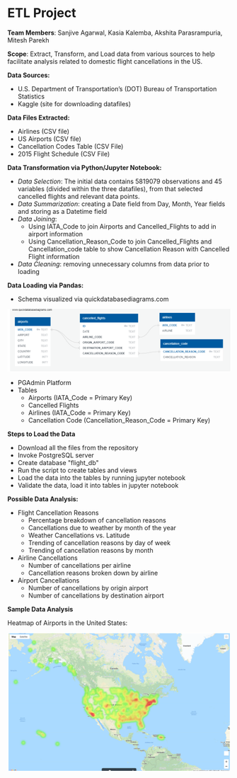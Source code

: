 # ETL Project

**Team Members**: Sanjive Agarwal, Kasia Kalemba, Akshita Parasrampuria, Mitesh Parekh

**Scope**: Extract, Transform, and Load data from various sources to help facilitate analysis related to domestic flight cancellations in the US.

**Data Sources:**
*	U.S. Department of Transportation’s (DOT) Bureau of Transportation Statistics 
*	Kaggle (site for downloading datafiles)

**Data Files Extracted:**
*	Airlines (CSV file)
*	US Airports (CSV file)
*	Cancellation Codes Table (CSV File)
*	2015 Flight Schedule (CSV File)

**Data Transformation via Python/Jupyter Notebook:**
*	*Data Selection*: The initial data contains 5819079 observations and 45 variables (divided within the three datafiles), from that selected cancelled flights and relevant data points.
*	*Data Summarization*: creating a Date field from Day, Month, Year fields and storing as a Datetime field
*	*Data Joining*: 
    -	Using IATA_Code to join Airports and Cancelled_Flights to add in airport information
    -	Using Cancellation_Reason_Code to join Cancelled_Flights and Cancellation_code table to show Cancellation Reason with Cancelled Flight information  
*	*Data Cleaning*: removing unnecessary columns from data prior to loading
 
**Data Loading via Pandas:**
*	Schema visualized via quickdatabasediagrams.com

![quickDBD](images/quickdbd.png)
 
*	PGAdmin Platform
*	Tables
    -	Airports (IATA_Code = Primary Key)
    -	Cancelled Flights
    -	Airlines (IATA_Code = Primary Key)
    -	Cancellation Code (Cancellation_Reason_Code = Primary Key)

**Steps to Load the Data**
* Download all the files from the repository
* Invoke PostgreSQL server
* Create database "flight_db"
* Run the script to create tables and views
* Load the data into the tables by running jupyter notebook
* Validate the data, load it into tables in jupyter notebook

**Possible Data Analysis:**
*	Flight Cancellation Reasons
    -	Percentage breakdown of cancellation reasons
    -	Cancellations due to weather by month of the year
    -	Weather Cancellations vs. Latitude
    -	Trending of cancellation reasons by day of week
    -	Trending of cancellation reasons by month
*	Airline Cancellations
    -	Number of cancellations per airline
    -	Cancellation reasons broken down by airline
*	Airport Cancellations
    -	Number of cancellations by origin airport
    -	Number of cancellations by destination airport

**Sample Data Analysis**

Heatmap of Airports in the United States:

![heatmap](images/heatmap.png) 


